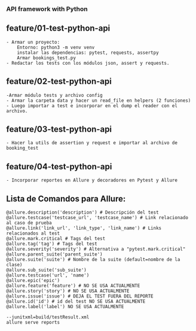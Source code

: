 ### API framework with Python


## feature/01-test-python-api

    - Armar un proyecto: 
        Entorno: python3 -m venv venv 
        instalar las dependencias: pytest, requests, assertpy
        Armar bookings_test.py
    - Redactar los tests con los módulos json, assert y requests.


## feature/02-test-python-api

    -Armar módulo tests y archivo config
    - Armar la carpeta data y hacer un read_file en helpers (2 funciones)
    - Luego importar a test e incorporar en el dump el reader con el archivo.

## feature/03-test-python-api

    - Hacer la utils de assertion y request e importar al archivo de booking_test

## feature/04-test-python-api

    - Incorporar reportes en Allure y decoradores en Pytest y Allure

## Lista de Comandos para Allure:
    @allure.description('description') # Descripción del test
    @allure.testcase('testcase_url', 'testcase_name') # Link relacionado al caso de prueba
    @allure.link('link_url', 'link_type', 'link_name') # Links relacionados al test
    @allure.mark.critical # Tags del test
    @allure.tag('tag') # Tags del test
    @allure.severity('severity') # Alternativa a "pytest.mark.critical"
    @allure.parent_suite('parent_suite')
    @allure.suite('suite') # Nombre de la suite (default=nombre de la clase)
    @allure.sub_suite('sub_suite')
    @allure.testcase('url', 'name')
    @allure.epic('epic')
    @allure.feature('feature') # NO SE USA ACTUALMENTE
    @allure.story('story') # NO SE USA ACTUALMENTE
    @allure.issue('issue') # DEJA EL TEST FUERA DEL REPORTE
    @allure.id('id') # id del test NO SE USA ACTUALMENTE
    @allure.label('label') NO SE USA ACTUALMENTE

    --junitxml=build/testResult.xml
    allure serve reports
